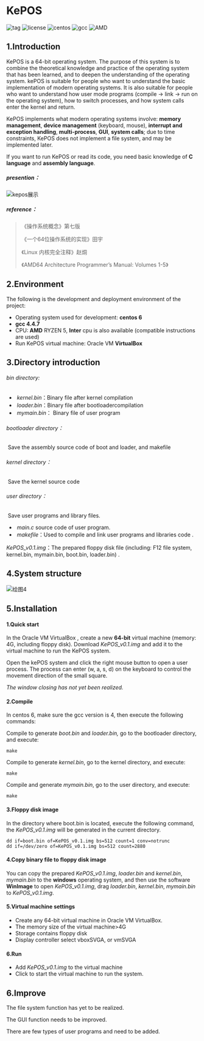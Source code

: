 # KePOS
![tag](https://img.shields.io/badge/version-v0.1-brightgreen "tag") ![license](https://img.shields.io/badge/License-Apache%202.0-blue "license") ![centos](https://img.shields.io/badge/centos-6-orange "centos") ![gcc](https://img.shields.io/badge/gcc-4.4.7-green "gcc")  ![AMD](https://img.shields.io/badge/AMD-RYZEN%205-yellowgreen,"AMD")

## 1.Introduction

KePOS is a 64-bit operating system. The purpose of this system is to combine the theoretical knowledge and practice of the operating system that has been learned, and to deepen the understanding of the operating system. kePOS is suitable for people who want to understand the basic implementation of modern operating systems. It is also suitable for people who want to understand how user mode programs (compile -> link -> run on the operating system), how to switch processes, and how system calls enter the kernel and return.

KePOS implements what modern operating systems involve: **memory management**, **device management** (keyboard, mouse), **interrupt and exception handling**, **multi-process**, **GUI**, **system calls**; due to time constraints, KePOS does not implement a file system, and may be implemented later.

If you want to run KePOS or read its code, you need basic knowledge of **C language** and **assembly language**. 

##### presention：

![kepos展示](https://github.com/KeeProMise/image/blob/master/kePOS/kepos展示.png)

##### reference：

> 《操作系统概念》第七版
>
> 《一个64位操作系统的实现》田宇
>
> 《Linux 内核完全注释》赵烔
>
> 《AMD64 Architecture  Programmer’s Manual:  Volumes 1-5》

## 2.Environment 

The following is the development and deployment environment of the project:

- Operating system used for development: **centos 6**
- **gcc 4.4.7**
- CPU: **AMD** RYZEN 5, **Inter** cpu is also available (compatible instructions are used)
- Run KePOS virtual machine: Oracle VM **VirtualBox** 

## 3.Directory introduction 

###### bin directory:

- ​	*kernel.bin*：Binary file after kernel compilation 
- ​	*loader.bin*：Binary file after bootloadercompilation 
- ​	*mymain.bin*： Binary file of user program 

###### bootloader directory：

​	Save the assembly source code of boot and loader, and makefile 

###### kernel directory：

​	Save the kernel source code 

###### user directory：

​	Save user programs and library files. 

- ​	*main.c*   source code of user program. 
- ​    *makefile*：Used to compile and link user programs and libraries code .

*KePOS_v0.1.img*：The prepared floppy disk file (including: F12 file system, kernel.bin, mymain.bin, boot.bin, loader.bin) .

## 4.System structure 

![绘图4](https://github.com/KeeProMise/image/blob/master/KePOS/KePOS架构图.gif)

## 5.Installation

#### 1.Quick start 

In the Oracle VM VirtualBox , create a new **64-bit** virtual machine (memory: 4G, including floppy disk). Download *KePOS_v0.1.img* and add it to the  virtual machine to run the KePOS system.

Open the kePOS system and click the right mouse button to open a user process. The process can enter (w, a, s, d) on the keyboard to control the movement direction of the small square. 

*The window closing has not yet been realized.* 

#### 2.Compile

In centos 6, make sure the gcc version is 4, then execute the following commands:

Compile to generate *boot.bin* and *loader.bin,* go to the bootloader directory, and execute:

```shell
make
```

Compile to generate *kernel.bin*, go to the kernel directory, and execute:

```shell
make
```

Compile and generate *mymain.bin*, go to the user directory, and execute:

```shell
make
```

#### 3.Floppy disk image

In the directory where boot.bin is located, execute the following command, the *KePOS_v0.1.img* will be generated in the current directory. 

```shell
dd if=boot.bin of=KePOS_v0.1.img bs=512 count=1 conv=notrunc
dd if=/dev/zero of=KePOS_v0.1.img bs=512 count=2880
```

#### 4.Copy binary file to floppy disk image 

You can copy the prepared *KePOS_v0.1.img*, *loader.bin* and *kernel.bin*, *mymain.bin* to the **windows** operating system, and then use the software **WinImage** to open *KePOS_v0.1.img*, drag *loader.bin*, *kernel.bin*, *mymain.bin* to *KePOS_v0.1.img*. 

#### 5.Virtual machine settings 

- Create any 64-bit virtual machine in Oracle VM VirtualBox. 
- The memory size of the virtual machine>4G 
- Storage contains  floppy disk 
- Display controller select vboxSVGA, or vmSVGA 

#### 6.Run

- Add *KePOS_v0.1.img* to the virtual machine
- Click to start the virtual machine to run the system.

## 6.Improve 

The file system function has yet to be realized.

The GUI function needs to be improved. 

There are few types of user programs and need to be added. 

